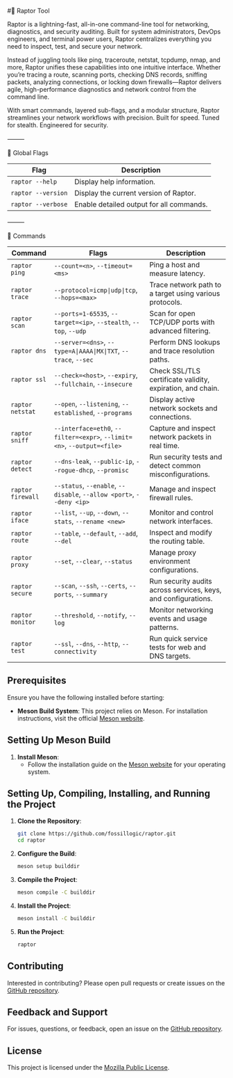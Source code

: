 #🦖 Raptor Tool

Raptor is a lightning-fast, all-in-one command-line tool for networking, diagnostics, and security auditing. Built for system administrators, DevOps engineers, and terminal power users, Raptor centralizes everything you need to inspect, test, and secure your network.

Instead of juggling tools like ping, traceroute, netstat, tcpdump, nmap, and more, Raptor unifies these capabilities into one intuitive interface. Whether you’re tracing a route, scanning ports, checking DNS records, sniffing packets, analyzing connections, or locking down firewalls—Raptor delivers agile, high-performance diagnostics and network control from the command line.

With smart commands, layered sub-flags, and a modular structure, Raptor streamlines your network workflows with precision. Built for speed. Tuned for stealth. Engineered for security.

⸻

🔧 Global Flags

| **Flag**           | **Description**                             |
|--------------------|---------------------------------------------|
| `raptor --help`    | Display help information.                   |
| `raptor --version` | Display the current version of Raptor.      |
| `raptor --verbose` | Enable detailed output for all commands.    |

⸻

🧪 Commands

| **Command**       | **Flags**                                                                 | **Description**                                                                 |
|-------------------|---------------------------------------------------------------------------|---------------------------------------------------------------------------------|
| `raptor ping`     | `--count=<n>`, `--timeout=<ms>`                                            | Ping a host and measure latency.                                               |
| `raptor trace`    | `--protocol=icmp\|udp\|tcp`, `--hops=<max>`                               | Trace network path to a target using various protocols.                        |
| `raptor scan`     | `--ports=1-65535`, `--target=<ip>`, `--stealth`, `--top`, `--udp`         | Scan for open TCP/UDP ports with advanced filtering.                           |
| `raptor dns`      | `--server=<dns>`, `--type=A\|AAAA\|MX\|TXT`, `--trace`, `--sec`           | Perform DNS lookups and trace resolution paths.                                |
| `raptor ssl`      | `--check=<host>`, `--expiry`, `--fullchain`, `--insecure`                 | Check SSL/TLS certificate validity, expiration, and chain.                     |
| `raptor netstat`  | `--open`, `--listening`, `--established`, `--programs`                    | Display active network sockets and connections.                                |
| `raptor sniff`    | `--interface=eth0`, `--filter=<expr>`, `--limit=<n>`, `--output=<file>`   | Capture and inspect network packets in real time.                              |
| `raptor detect`   | `--dns-leak`, `--public-ip`, `--rogue-dhcp`, `--promisc`                  | Run security tests and detect common misconfigurations.                        |
| `raptor firewall` | `--status`, `--enable`, `--disable`, `--allow <port>`, `--deny <ip>`      | Manage and inspect firewall rules.                                             |
| `raptor iface`    | `--list`, `--up`, `--down`, `--stats`, `--rename <new>`                   | Monitor and control network interfaces.                                        |
| `raptor route`    | `--table`, `--default`, `--add`, `--del`                                  | Inspect and modify the routing table.                                          |
| `raptor proxy`    | `--set`, `--clear`, `--status`                                            | Manage proxy environment configurations.                                       |
| `raptor secure`   | `--scan`, `--ssh`, `--certs`, `--ports`, `--summary`                      | Run security audits across services, keys, and configurations.                 |
| `raptor monitor`  | `--threshold`, `--notify`, `--log`                                        | Monitor networking events and usage patterns.                                  |
| `raptor test`     | `--ssl`, `--dns`, `--http`, `--connectivity`                              | Run quick service tests for web and DNS targets.                               |

## **Prerequisites**

Ensure you have the following installed before starting:

- **Meson Build System**: This project relies on Meson. For installation instructions, visit the official [Meson website](https://mesonbuild.com/Getting-meson.html).

## **Setting Up Meson Build**

1. **Install Meson**:
    - Follow the installation guide on the [Meson website](https://mesonbuild.com/Getting-meson.html) for your operating system.

## **Setting Up, Compiling, Installing, and Running the Project**

1. **Clone the Repository**:

    ```sh
    git clone https://github.com/fossillogic/raptor.git
    cd raptor
    ```

2. **Configure the Build**:

    ```sh
    meson setup builddir
    ```

3. **Compile the Project**:

    ```sh
    meson compile -C builddir
    ```

4. **Install the Project**:

    ```sh
    meson install -C builddir
    ```

5. **Run the Project**:

    ```sh
    raptor
    ```

## **Contributing**

Interested in contributing? Please open pull requests or create issues on the [GitHub repository](https://github.com/fossillogic/raptor).

## **Feedback and Support**

For issues, questions, or feedback, open an issue on the [GitHub repository](https://github.com/fossillogic/raptor/issues).

## **License**

This project is licensed under the [Mozilla Public License](LICENSE).